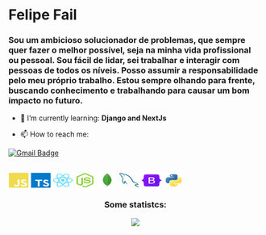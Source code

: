 # Felipe Fail

### Sou um ambicioso solucionador de problemas, que sempre quer fazer o melhor possível, seja na minha vida profissional ou pessoal. Sou fácil de lidar, sei trabalhar e interagir com pessoas de todos os níveis. Posso assumir a responsabilidade pelo meu próprio trabalho. Estou sempre olhando para frente, buscando conhecimento e trabalhando para causar um bom impacto no futuro.


- 🌱 I’m currently learning: **Django and NextJs**

- 📫 How to reach me: 


[![Gmail Badge](https://img.shields.io/badge/-felps134679@gmail.com-fc0b03?style=for-the-badge&logo=Gmail&logoColor=white&link=mailto:felps134679@gmail.com)](mailto:felps134679@gmail.com)


<div style="display: inline_block"><br>
  
  <img align="center" alt="FRK-Js" height="30" width="40" src="https://raw.githubusercontent.com/devicons/devicon/master/icons/javascript/javascript-plain.svg">
  <img align="center" alt="FRK-Ts" height="30" width="40" src="https://raw.githubusercontent.com/devicons/devicon/master/icons/typescript/typescript-plain.svg">
  <img align="center" alt="FRK-React" height="30" width="40" src="https://raw.githubusercontent.com/devicons/devicon/master/icons/react/react-original.svg">
  <img align="center" alt="FRK-Node" height="30" width="40" src="https://github.com/devicons/devicon/blob/master/icons/nodejs/nodejs-original.svg">
  <img align="center" alt="FRK-Mongo" height="30" width="40" src="https://github.com/devicons/devicon/blob/master/icons/mongodb/mongodb-original.svg">
  <img align="center" alt="FRK-Postgres" height="30" width="40" src="https://github.com/devicons/devicon/blob/master/icons/mysql/mysql-original.svg">
  <img align="center" alt="FRK-Postgres" height="30" width="40" src="https://github.com/devicons/devicon/blob/master/icons/bootstrap/bootstrap-original.svg">
   <img align="center" alt="FRK-Python" height="30" width="40" src="https://github.com/devicons/devicon/blob/master/icons/python/python-original.svg"> 
</div>



<div align="center">  
<h3>Some statistcs:</h3>
 <div align="center">
  <a href="https://github.com/Felxz1234">
  <img height="180em" src="https://github-readme-stats.vercel.app/api/top-langs/?username=Felxz1234&layout=compact&langs_count=7&theme=dracula"/>
 
</div>  

<div/>

